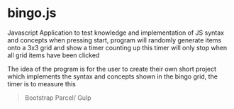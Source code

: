 # bingo.js

Javascript Application to test knowledge and implementation of JS syntax and concepts
when pressing start, program will randomly generate items onto a 3x3 grid and show a timer counting up
this timer will only stop when all grid items have been clicked


The idea of the program is for the user to create their own short project which implements 
the syntax and concepts shown in the bingo grid, the timer is to measure this


> Bootstrap
> Parcel/ Gulp
